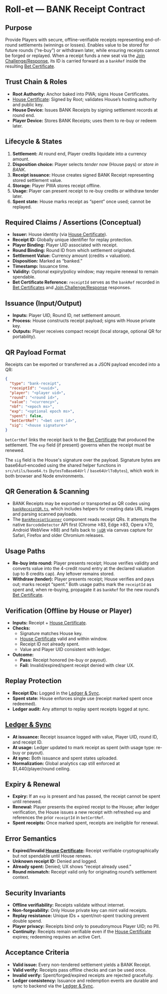 # Roll-et — BANK Receipt Contract

## Purpose
Provide Players with secure, offline-verifiable receipts representing end-of-round settlements (winnings or losses). Enables value to be stored for future rounds (“re-buy”) or withdrawn later, while ensuring receipts cannot be forged or replayed. When a receipt funds a new seat via the [Join Challenge/Response](./join_challenge_response_contract.md), its ID is carried forward as a `bankRef` inside the resulting [Bet Certificate](./bet_certificate_contract.md).

## Trust Chain & Roles
- **Root Authority:** Anchor baked into PWA; signs House Certificates.
- [House Certificate](./house_certificate_contract.md): Signed by Root; validates House’s hosting authority and public key.
- **House Device:** Issues BANK Receipts by signing settlement records at round end.
- **Player Device:** Stores BANK Receipts; uses them to re-buy or redeem later.

## Lifecycle & States
1. **Settlement:** At round end, Player credits liquidate into a currency amount.  
2. **Disposition choice:** Player selects *tender now* (House pays) or *store in BANK*.  
3. **Receipt issuance:** House creates signed BANK Receipt representing stored settlement value.
4. **Storage:** Player PWA stores receipt offline.  
5. **Usage:** Player can present receipt to re-buy credits or withdraw tender later.  
6. **Spent state:** House marks receipt as “spent” once used; cannot be replayed.  

## Required Claims / Assertions (Conceptual)
- **Issuer:** House identity (via [House Certificate](./house_certificate_contract.md)).
- **Receipt ID:** Globally unique identifier for replay protection.
- **Player Binding:** Player UID associated with receipt.
- **Round Binding:** Round ID from which settlement originated.
- **Settlement Value:** Currency amount (credits × valuation).
- **Disposition:** Marked as “banked.”
- **Timestamp:** Issuance time.
- **Validity:** Optional expiry/policy window; may require renewal to remain spendable.
- **Bet Certificate Reference:** `receiptId` serves as the `bankRef` recorded in [Bet Certificates](./bet_certificate_contract.md) and [Join Challenge/Response](./join_challenge_response_contract.md) responses.

## Issuance (Input/Output)
- **Inputs:** Player UID, Round ID, net settlement amount.
- **Process:** House constructs receipt payload; signs with House private key.
- **Outputs:** Player receives compact receipt (local storage, optional QR for portability).

## QR Payload Format
Receipts can be exported or transferred as a JSON payload encoded into a QR:

```json
{
  "type": "bank-receipt",
  "receiptId": "<uuid>",
  "player": "<player uid>",
  "round": "<round id>",
  "value": "<currency>",
  "nbf": "<epoch ms>",
  "exp": "<optional epoch ms>",
  "spent": false,
  "betCertRef": "<bet cert id>",
  "sig": "<house signature>"
}
```

`betCertRef` links the receipt back to the [Bet Certificate](./bet_certificate_contract.md) that produced the settlement. The `exp` field (if present) governs when the receipt must be renewed.

The `sig` field is the House's signature over the payload. Signature bytes are base64url‑encoded using the shared helper functions in `src/utils/base64.ts` (`bytesToBase64Url` / `base64UrlToBytes`), which work in both browser and Node environments.

## QR Generation & Scanning
- BANK Receipts may be exported or transported as QR codes using [`bankReceiptQR.ts`](../src/bankReceiptQR.ts), which includes helpers for creating data URL images and parsing scanned payloads.
- The [`BankReceiptScanner`](../src/components/BankReceiptScanner.tsx) component reads receipt QRs. It attempts the native `BarcodeDetector` API first (Chrome ≥83, Edge ≥83, Opera ≥70, Android WebView ≥88) and falls back to [`jsQR`](https://github.com/cozmo/jsQR) via canvas capture for Safari, Firefox and older Chromium releases.

## Usage Paths
- **Re-buy into round:** Player presents receipt; House verifies validity and converts value into the 4-credit round entry at the declared valuation (up to 8 credits cap). Any leftover remains stored.
- **Withdraw (tender):** Player presents receipt; House verifies and pays out; marks receipt “spent.”
Both usage paths mark the `receiptId` as spent and, when re-buying, propagate it as `bankRef` for the new round’s [Bet Certificate](./bet_certificate_contract.md).

## Verification (Offline by House or Player)
- **Inputs:** Receipt + [House Certificate](./house_certificate_contract.md).
- **Checks:**  
  - Signature matches House key.  
  - [House Certificate](./house_certificate_contract.md) valid and within window.
  - Receipt ID not already spent.  
  - Value and Player UID consistent with ledger.  
- **Outcome:**  
  - **Pass:** Receipt honored (re-buy or payout).  
  - **Fail:** Invalid/expired/spent receipt denied with clear UX.  

## Replay Protection
- **Receipt IDs:** Logged in the [Ledger & Sync](./ledger_sync_contract.md).
- **Spent state:** House enforces single use (receipt marked spent once redeemed).  
- **Ledger audit:** Any attempt to replay spent receipts logged at sync.  

## [Ledger & Sync](./ledger_sync_contract.md)
- **At issuance:** Receipt issuance logged with value, Player UID, round ID, and receipt ID.  
- **At usage:** Ledger updated to mark receipt as spent (with usage type: re-buy or payout).  
- **At sync:** Both issuance and spent states uploaded.
- **Normalization:** Global analytics cap still enforced at $1,440/player/round ceiling.

## Expiry & Renewal
- **Expiry:** If an `exp` is present and has passed, the receipt cannot be spent until renewed.
- **Renewal:** Player presents the expired receipt to the House; after ledger verification, the House issues a new receipt with refreshed `exp` and references the prior `receiptId` in `betCertRef`.
- **Spent receipts:** Once marked spent, receipts are ineligible for renewal.

## Error Semantics
- **Expired/Invalid [House Certificate](./house_certificate_contract.md):** Receipt verifiable cryptographically but not spendable until House renews.
- **Unknown receipt ID:** Denied and logged.  
- **Already spent:** Denied; UX shows “receipt already used.”  
- **Round mismatch:** Receipt valid only for originating round’s settlement context.  

## Security Invariants
- **Offline verifiability:** Receipts validate without internet.  
- **Non-forgeability:** Only House private key can mint valid receipts.  
- **Replay resistance:** Unique IDs + spent/not-spent tracking prevent double spend.  
- **Player privacy:** Receipts bind only to pseudonymous Player UID; no PII.  
- **Continuity:** Receipts remain verifiable even if the [House Certificate](./house_certificate_contract.md) expires; redeeming requires an active Cert.

## Acceptance Criteria
- **Valid issue:** Every non-tendered settlement yields a BANK Receipt.
- **Valid verify:** Receipts pass offline checks and can be used once.  
- **Invalid verify:** Spent/forged/expired receipts are rejected gracefully.  
- **Ledger consistency:** Issuance and redemption events are durable and sync to backend via the [Ledger & Sync](./ledger_sync_contract.md).
